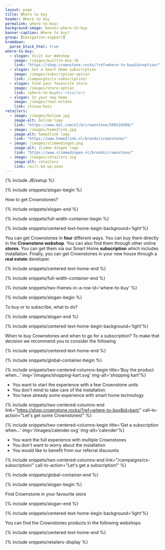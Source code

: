 ```yaml
---
layout: page
title: Where to buy
header: Where to buy
permalink: where-to-buy/
background-image: banner-where-to-buy
banner-caption: Where to buy?
group: [navigation-support]
kramdown:
  parse_block_html: true
where-to-buy:
  - slogan: Visit our Webshop
    image: /images/builtin-box-10
    link: "https://shop.crownstone.rocks/?ref=where-to-buy&id=option/"
  - slogan: Get a Smart Home subscription
    image: /images/subscription-option
    link: /campaigns/cs-subscription/
  - slogan: Find your favourite store
    image: /images/store-option
    link: /where-to-buy#cs-retailers
  - slogan: In your new home
    image: /images/real-estate
    link: /nieuw-huis
retailers:
  - image: /images/bolcom.jpg
    image-alt: bolcom logo
    link: "https://www.bol.com/nl/b/crownstone/599519309/"
  - image: /images/home2link.jpg
    image-alt: home2link logo
    link: "https://www.home2link.nl/brands/crownstone/"
  - image: /images/slimmedingen.png
    image-alt: slimme dingen logo
    link: "https://www.slimmedingen.nl/brands/crownstone/"
  - image: /images/retailers.svg
    image-alt: retailers
    link: /will-be-up-soon
---
```



{% include JB/setup %}


{% include snippets/slogan-begin %}

How to get Crownstones?

{% include snippets/slogan-end %}

{% include snippets/full-width-container-begin %}

{% include snippets/centered-text-home-begin background='light'%}

You can get Crownstones in **four** different ways. You can buy them directly in the **Crownstone webshop**. 
You can also find them through other online **stores**.
You can get them via our Smart Home **subscription** which includes installation.
Finally, you can get Crownstones in your new house through a **real estate** developer.

{% include snippets/centered-text-home-end %}

{% include snippets/full-width-container-end %}


{% include snippets/two-frames-in-a-row id='where-to-buy' %}


{% include snippets/slogan-begin %}

To buy or to subscribe, what to do?

{% include snippets/slogan-end %}


{% include snippets/centered-text-home-begin background='light'%}

When to buy Crownstones and when to go for a subscription?
To make that decision we recommend you to consider the following

{% include snippets/centered-text-home-end %}


{% include snippets/global-container-begin %}

{% include snippets/two-centered-columns-begin  title='Buy the product when...' img='/images/shopping-kart.svg' img-alt='shopping kart'%}

- You want to start the experience with a few Crownstone units 
- You don't mind to take care of the installation 
- You have already some experience with smart home technology

{% include snippets/two-centered-columns-end  link="https://shop.crownstone.rocks/?ref=where-to-buy&id=kart/" call-to-action="Let's get some Crownstones!" %}



{% include snippets/two-centered-columns-begin  title='Get a subscription when...' img='/images/calender.svg' img-alt='calender'%}

- You want the full experience with multiple Crownstones
- You don't want to worry about the installation
- You would like to benefit from our referral discounts

{% include snippets/two-centered-columns-end  link="/campaigns/cs-subscription/" call-to-action="Let's get a subscription!" %}


{% include snippets/global-container-end %}

{% include snippets/slogan-begin %}

Find Crownstone in your favourite store

{% include snippets/slogan-end %}

{% include snippets/centered-text-home-begin background='light'%}

You can find the Crownstones products in the following webshops

{% include snippets/centered-text-home-end %}


{% include snippets/retailers-display %}